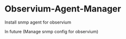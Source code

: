 # Observium-Agent-Manager
Install snmp agent for observium

In future (Manage snmp config for observium)